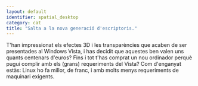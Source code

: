 ```yaml
---
layout: default
identifier: spatial_desktop
category: cat
title: "Salta a la nova generació d'escriptoris."
---
```



T'han impressionat els efectes 3D i les transparències que acaben de ser presentades al Windows Vista, i has decidit que aquestes ben 
valen uns quants centenars d'euros? Fins i tot t'has comprat un nou ordinador perquè pugui complir amb els (grans) requeriments del 
Vista? Com d'enganyat estàs: Linux ho fa millor, de franc, i amb molts menys requeriments de maquinari exigents.


<? all_video_ids_from_file ();?>





